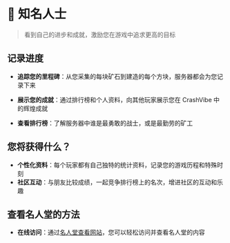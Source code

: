 # 🏅 知名人士

> 看到自己的进步和成就，激励您在游戏中追求更高的目标

## 记录进度

- **追踪您的里程碑**：从您采集的每块矿石到建造的每个方块，服务器都会为您记录下来
- **展示您的成就**：通过排行榜和个人资料，向其他玩家展示您在 CrashVibe 中的辉煌成就

- **查看排行榜**：了解服务器中谁是最勇敢的战士，或是最勤劳的矿工

## 您将获得什么？

- **个性化资料**：每个玩家都有自己独特的统计资料，记录您的游戏历程和特殊时刻
- **社区互动**：与朋友比较成绩，一起竞争排行榜上的名次，增进社区的互动和乐趣

## 查看名人堂的方法

- **在线访问**：通过[名人堂查看网站](https://map.whiteleaf.cn/stats)，您可以轻松访问并查看名人堂的内容
